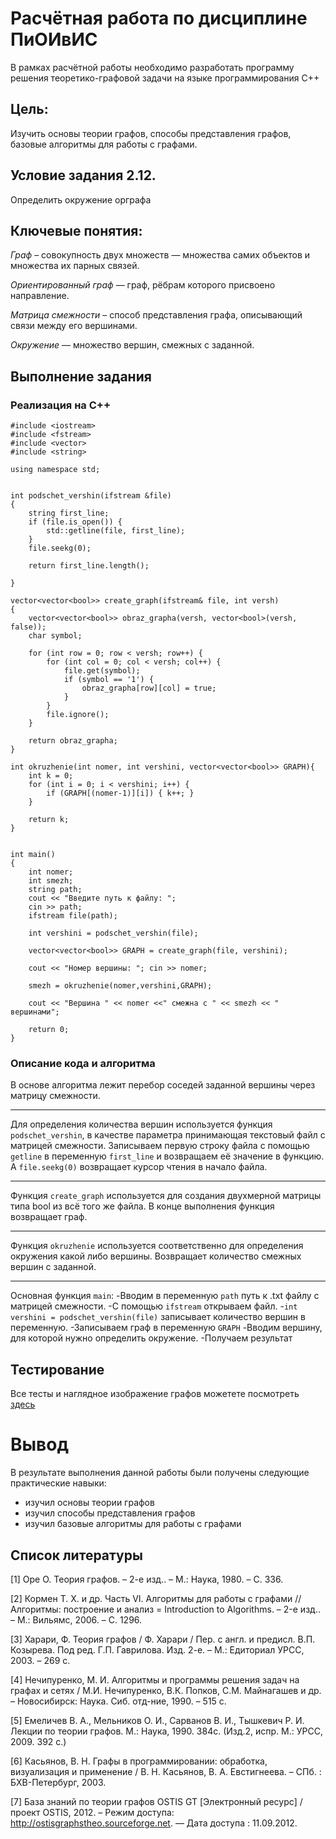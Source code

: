 # Расчётная работа по дисциплине ПиОИвИС
В рамках расчётной работы необходимо разработать программу решения теоретико-графовой задачи на языке программирования C++

## Цель:
Изучить основы теории графов, способы представления графов, базовые алгоритмы для работы с графами.

## Условие задания 2.12.
Определить окружение орграфа

## Ключевые понятия:
*Граф* – совокупность двух множеств — множества самих объектов и множества их парных связей.

*Ориентированный граф*  — граф, рёбрам которого присвоено направление.

*Матрица смежности* – способ представления графа, описывающий связи между его вершинами.

*Окружение* — множество вершин, смежных с заданной.
## Выполнение задания
### Реализация на C++
```
#include <iostream>
#include <fstream>
#include <vector>
#include <string>

using namespace std;


int podschet_vershin(ifstream &file)
{
	string first_line;
    if (file.is_open()) {
        std::getline(file, first_line);
    }
    file.seekg(0);

    return first_line.length();
   
}

vector<vector<bool>> create_graph(ifstream& file, int versh)
{
    vector<vector<bool>> obraz_grapha(versh, vector<bool>(versh, false));
    char symbol;

    for (int row = 0; row < versh; row++) {
        for (int col = 0; col < versh; col++) {
            file.get(symbol);
            if (symbol == '1') {
                obraz_grapha[row][col] = true;
            }
        }
        file.ignore();
    }

    return obraz_grapha;
}

int okruzhenie(int nomer, int vershini, vector<vector<bool>> GRAPH){
    int k = 0;
    for (int i = 0; i < vershini; i++) {
        if (GRAPH[(nomer-1)][i]) { k++; }
    }

    return k;
}


int main()
{   
    int nomer;
    int smezh;
	string path;
	cout << "Введите путь к файлу: ";
	cin >> path;
    ifstream file(path);

    int vershini = podschet_vershin(file);

    vector<vector<bool>> GRAPH = create_graph(file, vershini);
   
    cout << "Номер вершины: "; cin >> nomer;

    smezh = okruzhenie(nomer,vershini,GRAPH);

    cout << "Вершина " << nomer <<" смежна с " << smezh << " вершинами";

	return 0;
}
```



### Описание кода и алгоритма
В основе алгоритма лежит перебор соседей заданной вершины через матрицу смежности.

---
Для определения количества вершин используется функция `podschet_vershin`, в качестве параметра принимающая текстовый файл с матрицей смежности. Записываем первую строку файла с помощью `getline` в переменную `first_line` и возвращаем её значение в функцию. А `file.seekg(0)` возвращает курсор чтения в начало файла.

---
Функция `create_graph` используется для создания двухмерной матрицы типа bool из всё того же файла. В конце выполнения функция возвращает граф.

---
Функция `okruzhenie` используется соответственно для определения окружения какой либо вершины. Возвращает количество смежных вершин с заданной.

---
Основная функция `main`:
-Вводим в переменную `path` путь к .txt файлу с матрицей смежности.
-С помощью `ifstream` открываем файл.
-`int vershini = podschet_vershin(file)` записывает количество вершин в переменную.
-Записываем граф в переменную `GRAPH`
-Вводим вершину, для которой нужно определить окружение.
-Получаем результат

## Тестирование
Все тесты и наглядное изображение графов можетете посмотреть  [здесь]([https://github.com/iis-32170x/RPIIS/tree/%D0%A1%D0%B5%D0%BC%D1%87%D0%B5%D0%BD%D0%BA%D0%BE_%D0%91/%D0%A0%D0%A0/%D1%82%D0%B5%D1%81%D1%82%D1%8B](https://github.com/iis-32170x/RPIIS/tree/%D0%93%D0%BE%D0%BB%D0%BE%D0%B2%D0%B0%D1%87_%D0%92/rasch/TEST))

# Вывод
 
В результате выполнения данной работы были получены следующие практические навыки:
- изучил основы теории графов
- изучил способы представления графов
- изучил базовые алгоритмы для работы с графами

## Список литературы
[1] Оре О. Теория графов. – 2-е изд.. – М.: Наука, 1980. – С. 336.

[2] Кормен Т. Х. и др. Часть VI. Алгоритмы для работы с графами // Алгоритмы: построение
и анализ = Introduction to Algorithms. – 2-е изд.. – М.: Вильямс, 2006. – С. 1296.

[3] Харари, Ф. Теория графов / Ф. Харари / Пер. с англ. и предисл. В.П. Козырева. Под ред.
Г.П. Гаврилова. Изд. 2-е. – М.: Едиториал УРСС, 2003. – 269 с.

[4] Нечипуренко, М. И. Алгоритмы и программы решения задач на графах и сетях / М.И.
Нечипуренко, В.К. Попков, С.М. Майнагашев и др. – Новосибирск: Наука. Сиб. отд-ние,
1990. – 515 с.

[5] Емеличев В. А., Мельников О. И., Сарванов В. И., Тышкевич Р. И. Лекции по теории
графов. М.: Наука, 1990. 384с. (Изд.2, испр. М.: УРСС, 2009. 392 с.)

[6] Касьянов, В. Н. Графы в программировании: обработка, визуализация и применение / В.
Н. Касьянов, В. А. Евстигнеева. – СПб. : БХВ-Петербург, 2003.

[7] База знаний по теории графов OSTIS GT [Электронный ресурс] / проект OSTIS, 2012. –
Режим доступа: http://ostisgraphstheo.sourceforge.net. — Дата доступа : 11.09.2012.
